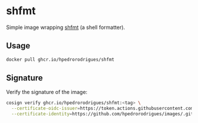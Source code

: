 # shfmt

Simple image wrapping [shfmt] (a shell formatter).

## Usage

```bash
docker pull ghcr.io/hpedrorodrigues/shfmt
```

## Signature

Verify the signature of the image:

```bash
cosign verify ghcr.io/hpedrorodrigues/shfmt:<tag> \
  --certificate-oidc-issuer=https://token.actions.githubusercontent.com \
  --certificate-identity=https://github.com/hpedrorodrigues/images/.github/workflows/shared_publish.yml@refs/heads/main
```

[shfmt]: https://github.com/mvdan/sh
